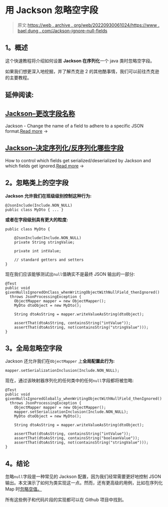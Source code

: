 # 用 Jackson 忽略空字段

> 原文:[https://web . archive . org/web/20220930061024/https://www . bael dung . com/Jackson-ignore-null-fields](https://web.archive.org/web/20220930061024/https://www.baeldung.com/jackson-ignore-null-fields)

## **1。概述**

这个快速教程将介绍如何设置 **Jackson 在序列化**一个 java 类时忽略空字段。

如果我们想更深入地挖掘，并了解杰克逊 2 的其他酷事情，我们可以前往杰克逊的主要教程。

## 延伸阅读:

## [Jackson–更改字段名称](/web/20221127070640/https://www.baeldung.com/jackson-name-of-property)

Jackson - Change the name of a field to adhere to a specific JSON format.[Read more](/web/20221127070640/https://www.baeldung.com/jackson-name-of-property) →

## [Jackson–决定序列化/反序列化哪些字段](/web/20221127070640/https://www.baeldung.com/jackson-field-serializable-deserializable-or-not)

How to control which fields get serialized/deserialized by Jackson and which fields get ignored.[Read more](/web/20221127070640/https://www.baeldung.com/jackson-field-serializable-deserializable-or-not) →

## **2。忽略类**上的空字段

**Jackson 允许我们在班级级别控制这种行为:**

```
@JsonInclude(Include.NON_NULL)
public class MyDto { ... }
```

**或者在字段级别具有更大的粒度:**

```
public class MyDto {

    @JsonInclude(Include.NON_NULL)
    private String stringValue;

    private int intValue;

    // standard getters and setters
}
```

现在我们应该能够测试出`null`值确实不是最终 JSON 输出的一部分:

```
@Test
public void givenNullsIgnoredOnClass_whenWritingObjectWithNullField_thenIgnored()
  throws JsonProcessingException {
    ObjectMapper mapper = new ObjectMapper();
    MyDto dtoObject = new MyDto();

    String dtoAsString = mapper.writeValueAsString(dtoObject);

    assertThat(dtoAsString, containsString("intValue"));
    assertThat(dtoAsString, not(containsString("stringValue")));
}
```

## **3。全局忽略空字段**

Jackson 还允许我们在`ObjectMapper` 上**全局配置此行为:**

```
mapper.setSerializationInclusion(Include.NON_NULL);
```

现在，通过该映射器序列化的任何类中的任何`null`字段都将被忽略:

```
@Test
public void givenNullsIgnoredGlobally_whenWritingObjectWithNullField_thenIgnored() 
  throws JsonProcessingException {
    ObjectMapper mapper = new ObjectMapper();
    mapper.setSerializationInclusion(Include.NON_NULL);
    MyDto dtoObject = new MyDto();

    String dtoAsString = mapper.writeValueAsString(dtoObject);

    assertThat(dtoAsString, containsString("intValue"));
    assertThat(dtoAsString, containsString("booleanValue"));
    assertThat(dtoAsString, not(containsString("stringValue")));
}
```

## **4。结论**

忽略`null`字段是一种常见的 Jackson 配置，因为我们经常需要更好地控制 JSON 输出。本文演示了如何为类实现这一点。然而，还有更高级的用例，比如在序列化 Map 时[忽略空值。](/web/20221127070640/https://www.baeldung.com/jackson-map-null-values-or-null-key)

所有这些例子和代码片段的实现都可以在 Github 项目中找到。